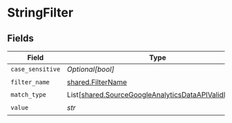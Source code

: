 # StringFilter


## Fields

| Field                                                                                                                | Type                                                                                                                 | Required                                                                                                             | Description                                                                                                          |
| -------------------------------------------------------------------------------------------------------------------- | -------------------------------------------------------------------------------------------------------------------- | -------------------------------------------------------------------------------------------------------------------- | -------------------------------------------------------------------------------------------------------------------- |
| `case_sensitive`                                                                                                     | *Optional[bool]*                                                                                                     | :heavy_minus_sign:                                                                                                   | N/A                                                                                                                  |
| `filter_name`                                                                                                        | [shared.FilterName](../../models/shared/filtername.md)                                                               | :heavy_check_mark:                                                                                                   | N/A                                                                                                                  |
| `match_type`                                                                                                         | List[[shared.SourceGoogleAnalyticsDataAPIValidEnums](../../models/shared/sourcegoogleanalyticsdataapivalidenums.md)] | :heavy_minus_sign:                                                                                                   | N/A                                                                                                                  |
| `value`                                                                                                              | *str*                                                                                                                | :heavy_check_mark:                                                                                                   | N/A                                                                                                                  |
